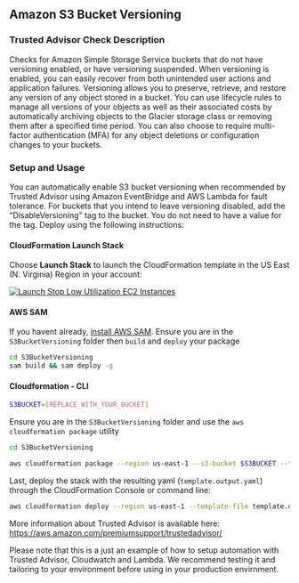 ## Amazon S3 Bucket Versioning

### Trusted Advisor Check Description
Checks for Amazon Simple Storage Service buckets that do not have versioning enabled, or have versioning suspended. When versioning is enabled, you can easily recover from both unintended user actions and application failures. Versioning allows you to preserve, retrieve, and restore any version of any object stored in a bucket. You can use lifecycle rules to manage all versions of your objects as well as their associated costs by automatically archiving objects to the Glacier storage class or removing them after a specified time period. You can also choose to require multi-factor authentication (MFA) for any object deletions or configuration changes to your buckets. 

### Setup and Usage
You can automatically enable S3 bucket versioning when recommended by Trusted Advisor using Amazon EventBridge and AWS Lambda for fault tolerance. For buckets that you intend to leave versioning disabled, add the "DisableVersioning" tag to the bucket. You do not need to have a value for the tag. Deploy using the following instructions:

#### CloudFormation Launch Stack
Choose **Launch Stack** to launch the CloudFormation template in the US East (N. Virginia) Region in your account:

[![Launch Stop Low Utilization EC2 Instances](../images/cloudformation-launch-stack.png)](https://console.aws.amazon.com/cloudformation/home?region=us-east-1#/stacks/new?stackName=TAS3BucketVersioning&templateURL=https://s3-us-west-2.amazonaws.com/aws-trusted-advisor-open-source/cloudformation-templates/TAS3BucketVersioning.json)

#### AWS SAM
If you havent already, [install AWS SAM](https://docs.aws.amazon.com/serverless-application-model/latest/developerguide/install-sam-cli.html). Ensure you are in the `S3BucketVersioning` folder then `build` and `deploy` your package

```bash
cd S3BucketVersioning
sam build && sam deploy -g
```

#### Cloudformation - CLI
```bash
S3BUCKET=[REPLACE_WITH_YOUR_BUCKET]
```

Ensure you are in the `S3BucketVersioning` folder and use the `aws cloudformation package` utility

```bash
cd S3BucketVersioning

aws cloudformation package --region us-east-1 --s3-bucket $S3BUCKET --template template.yaml --output-template-file template.output.yaml
```
Last, deploy the stack with the resulting yaml (`template.output.yaml`) through the CloudFormation Console or command line:

```bash
aws cloudformation deploy --region us-east-1 --template-file template.output.yaml --stack-name TAS3BucketVersioning --capabilities CAPABILITY_NAMED_IAM
```



More information about Trusted Advisor is available here: https://aws.amazon.com/premiumsupport/trustedadvisor/

Please note that this is a just an example of how to setup automation with Trusted Advisor, Cloudwatch and Lambda. We recommend testing it and tailoring to your environment before using in your production envirnment.


